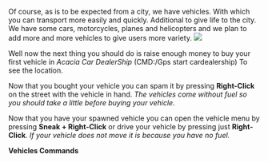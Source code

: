 Of course, as is to be expected from a city, we have vehicles. With which you can transport more easily and quickly.
Additional to give life to the city.
We have some cars, motorcycles, planes and helicopters and we plan to add more and more vehicles to give users more variety.
![](https://i.imgur.com/bebsfBQ.png)

Well now the next thing you should do is raise enough money to buy your first vehicle in _Acacia Car DealerShip_ (CMD:/Gps start cardealership)
To see the location.

Now that you bought your vehicle you can spam it by pressing **Right-Click** on the street with the vehicle in hand.
_The vehicles come without fuel so you should take a little before buying your vehicle._

Now that you have your spawned vehicle you can open the vehicle menu by pressing **Sneak + Right-Click**
or drive your vehicle by pressing just **Right-Click**.
_If your vehicle does not move it is because you have no fuel._

**Vehicles Commands**